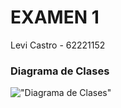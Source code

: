 # EXAMEN 1
Levi Castro - 62221152

### Diagrama de Clases

!["Diagrama de Clases"](https://app.genmymodel.com/api/projects/_ixhysFi6Ee2ck8ytUMEi6A/diagrams/_ixiZwli6Ee2ck8ytUMEi6A/svg)